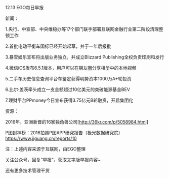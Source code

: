12.13 EGO每日早报

新闻：

1.央行、中宣部、中央维稳办等17个部门联手部署互联网金融行业第二阶段清理整顿工作

2.首批电动平衡车国标已经开始起草，并于一年后报批

3.暴雪娱乐宣布将出版业务独立，并成立Blizzard Publishing全权负责印刷和发行

4.微信iOS发布6.5.1版本，用户可以在朋友圈分享相册中的本地视频

5.二手车历史信息查询平台车鉴定获得明势资本1000万A+轮投资

6.比尔·盖茨牵头成立一支金额超过10亿美元的突破能源基金BEV

7.理财平台PPmoney今日宣布获得3.75亿元B轮融资，开启集团化

资源：

2016年，亚洲新晋的16家独角兽公司[http://36kr.com/p/5058984.html]

P图封神榜：2016拍照P图APP研究报告（极光数据研究院）
https://www.jiguang.cn/reports/10

注：上述内容来源于互联网，由EGO整理

关注公众号，回复“早报”，获取文字版早报内容~

还有更多技术管理干货
